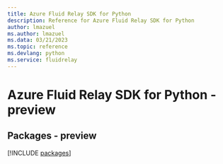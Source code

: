 ```yaml
---
title: Azure Fluid Relay SDK for Python
description: Reference for Azure Fluid Relay SDK for Python
author: lmazuel
ms.author: lmazuel
ms.data: 03/21/2023
ms.topic: reference
ms.devlang: python
ms.service: fluidrelay
---
```

# Azure Fluid Relay SDK for Python - preview
## Packages - preview
[!INCLUDE [packages](fluid-relay-index.md)]